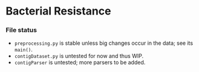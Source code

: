 # Bacterial Resistance

### File status

- `preprocessing.py` is stable unless big changes occur in the data; see its `main()`.
- `contigDataset.py` is untested for now and thus WIP.
- `contigParser` is untested; more parsers to be added.